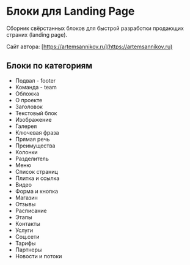 Блоки для Landing Page
=====================

Сборник свёрстанных блоков для быстрой разработки продающих страних (landing page).

Сайт автора: [https://artemsannikov.ru](https://artemsannikov.ru)

Блоки по категориям
-----------------------------------

* Подвал - footer
* Команда - team
* Обложка
* О проекте
* Заголовок
* Текстовый блок
* Изображение
* Галерея
* Ключевая фраза
* Прямая речь
* Преимущества
* Колонки
* Разделитель
* Меню
* Список страниц
* Плитка и ссылка
* Видео
* Форма и кнопка
* Магазин
* Отзывы
* Расписание
* Этапы
* Контакты
* Услуги
* Соц.сети
* Тарифы
* Партнеры
* Новости и потоки